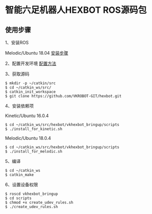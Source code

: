 # 智能六足机器人HEXBOT ROS源码包
使用步骤
----
1、安装ROS

Melodic/Ubuntu 18.04 [安装步骤](http://wiki.ros.org/melodic/Installation/Ubuntu) 

2、配置开发环境 [配置方法](http://wiki.ros.org/ROS/Tutorials/InstallingandConfiguringROSEnvironment)

3、获取源码
```
$ mkdir -p ~/catkin/src
$ cd ~/catkin_ws/src/
$ catkin_init_workspace
$ git clone https://github.com/VKROBOT-GIT/hexbot.git
```
4、安装依赖项

Kinetic/Ubuntu 16.0.4
```
$ cd ~/catkin_ws/src/hexbot/vkhexbot_bringup/scripts
$ ./install_for_kinetic.sh
```

Melodic/Ubuntu 18.0.4
```
$ cd ~/catkin_ws/src/hexbot/vkhexbot_bringup/scripts
$ ./install_for_melodic.sh
```
5、编译
```
$ cd ~/catkin_ws
$ catkin_make
```

6、设置设备权限
```
$ roscd vkhexbot_bringup
$ cd scripts
$ chmod +x create_udev_rules.sh
$ ./create_udev_rules.sh 
```
